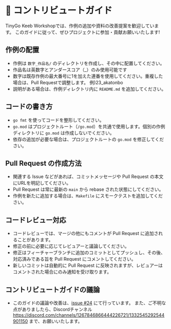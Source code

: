# 🔧 コントリビュートガイド


TinyGo Keeb Workshopでは、作例の追加や資料の改善提案を歓迎しています。
このガイドに従って、ぜひプロジェクトに参加・貢献お願いいたします!

## 作例の配置

* 作例は `数字_作品名/` のディレクトリを作成し、その中に配置してください。
* 作品名は英数字とアンダースコア（_）のみ使用可能です
* 数字は既存作例の最大番号に1を加えた連番を使用してください。重複した場合は、Pull Requestで調整します。
 例)23_akatonbo
* 説明がある場合は、作例ディレクトリ内に `README.md` を追加してください。

## コードの書き方

* `go fmt` を使ってコードを整形してください。
* `go.mod` はプロジェクトルート（`/go.mod`）を共通で使用します。個別の作例ディレクトリに `go.mod` は作成しないでください。
* 依存の追加が必要な場合は、プロジェクトルートの `go.mod` を修正してください。

## Pull Request の作成方法

* 関連する Issue などがあれば、コミットメッセージや Pull Request の本文にURLを明記してください。
* Pull Request は常に最新の `main` から rebase された状態にしてください。
* 作例を新たに追加する場合は、`Makefile` にスモークテストを追加してください。

## コードレビュー対応

* コードレビューでは、マージの他にもコメントが Pull Request に追加されることがあります。
* 修正の前に必要に応じてレビュアーと議論してください。
* 修正はフィーチャーブランチに追加のコミットとしてプッシュし、その後、対応済みである旨を Pull Request にコメントしてください。
* 新しいコミットは自動的に Pull Request に反映されますが、レビュアーはコメントされた場合にのみ通知を受け取ります。

## コントリビュートガイドの議論

* このガイドの議論や改善は、[issue #24](https://github.com/tinygo-keeb/workshop/issues/24) にて行っています。
また、ご不明な点がありましたら、Discordチャンネル https://discord.com/channels/1267846866444226721/1332545292544901150 まで、お願いいたします。



